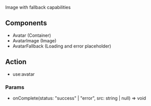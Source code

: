 Image with fallback capabilities

## Components

- Avatar (Container)
- AvatarImage (Image)
- AvatarFallback (Loading and error placeholder)

## Action

- use:avatar

### Params

- onComplete(status: "success" | "error", src: string | null) => void
